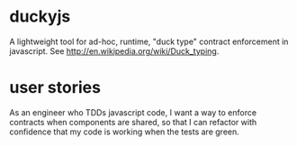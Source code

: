 duckyjs
=======

A lightweight tool for ad-hoc, runtime, "duck type" contract enforcement in javascript.  See http://en.wikipedia.org/wiki/Duck_typing.

user stories
=======

As an engineer who TDDs javascript code, I want a way to enforce contracts when components are shared, so that I can refactor with confidence that my code is working when the tests are green.
